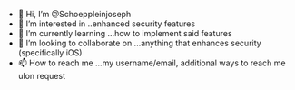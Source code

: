 - 👋 Hi, I’m @Schoeppleinjoseph
- 👀 I’m interested in ..enhanced security features
- 🌱 I’m currently learning ...how to implement said features
- 💞️ I’m looking to collaborate on ...anything that enhances security (specifically iOS)
- 📫 How to reach me ...my username/email, additional ways to reach me ulon request


<!---
Schoeppleinjoseph/Schoeppleinjoseph is a ✨ special ✨ repository because its `README.md` (this file) appears on your GitHub profile.
You can click the Preview link to take a look at your changes.
--->
